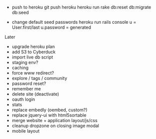 


- push to heroku
   git push heroku
   heroku run rake db:reset db:migrate db:seed

- change default seed passwords
    heroku run rails console
    u = User.first/last
    u.password = generated


Later

- upgrade heroku plan
- add S3 to Cyberduck
- import live db script
- staging env?
- caching
- force www redirect?
- explore / tags / community
- password reset?
- remember me
- delete site (deactivate)
- oauth login
- stats
- replace embedly (oembed, custom?)
- replace jquery-ui with html5sortable
- merge website + application layout/js/css
- cleanup dropzone on closing image modal
- mobile layout
